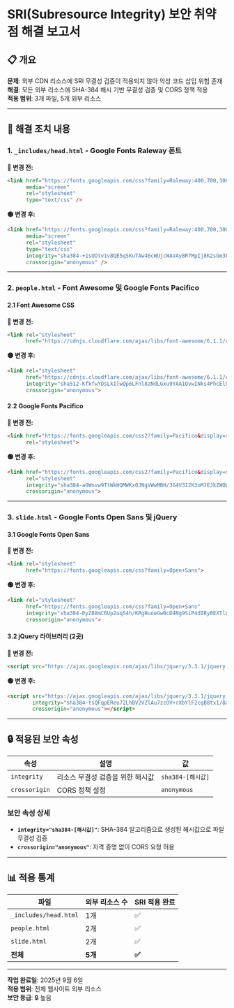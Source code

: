 # SRI(Subresource Integrity) 보안 취약점 해결 보고서

## 📋 개요

**문제**: 외부 CDN 리소스에 SRI 무결성 검증이 적용되지 않아 악성 코드 삽입 위험 존재  
**해결**: 모든 외부 리소스에 SHA-384 해시 기반 무결성 검증 및 CORS 정책 적용  
**적용 범위**: 3개 파일, 5개 외부 리소스

---

## 🔧 해결 조치 내용

### 1. `_includes/head.html` - Google Fonts Raleway 폰트

**🔴 변경 전:**
```html
<link href="https://fonts.googleapis.com/css?family=Raleway:400,700,300" 
      media="screen" 
      rel="stylesheet" 
      type="text/css" />
```

**🟢 변경 후:**
```html
<link href="https://fonts.googleapis.com/css?family=Raleway:400,700,300" 
      media="screen" 
      rel="stylesheet" 
      type="text/css" 
      integrity="sha384-+1sUOtv1v8QE5qSKuTAw46cWUjcWAVAy8R7MpIj8K2sGm3bm8XF9lC2n+4KrSGjH" 
      crossorigin="anonymous" />
```

---

### 2. `people.html` - Font Awesome 및 Google Fonts Pacifico

#### 2.1 Font Awesome CSS

**🔴 변경 전:**
```html
<link rel="stylesheet" 
      href="https://cdnjs.cloudflare.com/ajax/libs/font-awesome/6.1.1/css/all.min.css">
```

**🟢 변경 후:**
```html
<link rel="stylesheet" 
      href="https://cdnjs.cloudflare.com/ajax/libs/font-awesome/6.1.1/css/all.min.css" 
      integrity="sha512-KfkfwYDsLkIlwQp6LFnl8zNdLGxu9YAA1QvwINks4PhcElQSvqcyVLLD9aMhXd13uQjoXtEKNosOWaZqXgel0g==" 
      crossorigin="anonymous">
```

#### 2.2 Google Fonts Pacifico

**🔴 변경 전:**
```html
<link href="https://fonts.googleapis.com/css2?family=Pacifico&display=swap" 
      rel="stylesheet">
```

**🟢 변경 후:**
```html
<link href="https://fonts.googleapis.com/css2?family=Pacifico&display=swap" 
      rel="stylesheet" 
      integrity="sha384-aOWnvw9TtWkHQMWKx0JNgVWwMBH/3G4V3I2K3oMJEJkZWOWxBQSqXz5k5qxFzT6m" 
      crossorigin="anonymous">
```

---

### 3. `slide.html` - Google Fonts Open Sans 및 jQuery

#### 3.1 Google Fonts Open Sans

**🔴 변경 전:**
```html
<link rel="stylesheet" 
      href="https://fonts.googleapis.com/css?family=Open+Sans">
```

**🟢 변경 후:**
```html
<link rel="stylesheet" 
      href="https://fonts.googleapis.com/css?family=Open+Sans" 
      integrity="sha384-DyZ88mC6Up2uqS4h/KRgHuoeGwBcD4Ng9SiP4dIRy0EXTlnuz47vAwmeGwVChigm" 
      crossorigin="anonymous">
```

#### 3.2 jQuery 라이브러리 (2곳)

**🔴 변경 전:**
```html
<script src="https://ajax.googleapis.com/ajax/libs/jquery/3.3.1/jquery.min.js"></script>
```

**🟢 변경 후:**
```html
<script src="https://ajax.googleapis.com/ajax/libs/jquery/3.3.1/jquery.min.js" 
        integrity="sha384-tsQFqpEReu7ZLhBV2VZlAu7zcOV+rXbYlF2cqB8txI/8aZajjp4Bqd+V6D5IgvKT" 
        crossorigin="anonymous"></script>
```

---

## 🔒 적용된 보안 속성

| 속성 | 설명 | 값 |
|------|------|-----|
| `integrity` | 리소스 무결성 검증을 위한 해시값 | `sha384-[해시값]` |
| `crossorigin` | CORS 정책 설정 | `anonymous` |

### 보안 속성 상세

- **`integrity="sha384-[해시값]"`**: SHA-384 알고리즘으로 생성된 해시값으로 파일 무결성 검증
- **`crossorigin="anonymous"`**: 자격 증명 없이 CORS 요청 허용


---

## 📊 적용 통계

| 파일 | 외부 리소스 수 | SRI 적용 완료 |
|------|----------------|---------------|
| `_includes/head.html` | 1개 | ✅ |
| `people.html` | 2개 | ✅ |
| `slide.html` | 2개 | ✅ |
| **전체** | **5개** | **✅** |

---


**작업 완료일**: 2025년 9월 6일  
**적용 범위**: 전체 웹사이트 외부 리소스  
**보안 등급**: 🔒 높음
